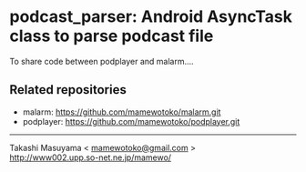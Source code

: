 podcast_parser: Android AsyncTask class to parse podcast file
=============================================================

To share code between podplayer and malarm....

Related repositories
--------------------

* malarm: https://github.com/mamewotoko/malarm.git
* podplayer: https://github.com/mamewotoko/podplayer.git

----
Takashi Masuyama < mamewotoko@gmail.com >  
http://www002.upp.so-net.ne.jp/mamewo/  

